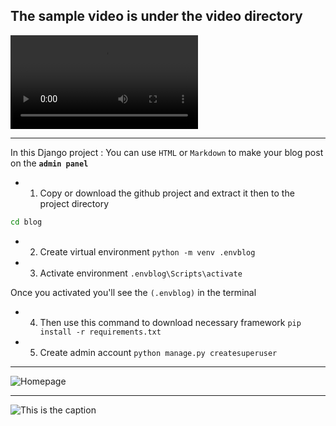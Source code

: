 ## The sample video is under the video directory

<video src="video/video.mp4" controls title="Title"></video>
***

In this Django project
    : You can use `HTML` or `Markdown` to make your blog post on the **`admin panel`**

- 1. Copy or download the github project and extract it then to the project directory
```sh
cd blog
```
- 2. Create virtual environment
```python -m venv .envblog```

- 3. Activate environment
```.envblog\Scripts\activate```

Once you activated you'll see the `(.envblog)` in the terminal

- 4. Then use this command to download necessary framework
```pip install -r requirements.txt```

- 5. Create admin account
```python manage.py createsuperuser```

---

![Homepage](video/homepage.PNG)

---

![This is the caption](video/admin.PNG)
